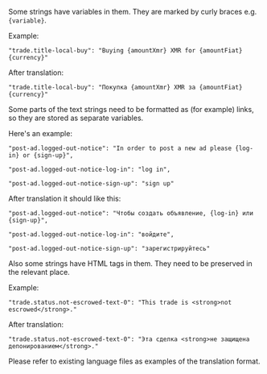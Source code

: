   
  Some strings have variables in them. They are marked by curly braces e.g. `{variable}`.
  
  Example: 
  
  `"trade.title-local-buy": "Buying {amountXmr} XMR for {amountFiat} {currency}"`

  After translation:
  
  `"trade.title-local-buy": "Покупка {amountXmr} XMR за {amountFiat} {currency}"`
  
  Some parts of the text strings need to be formatted as (for example) links, so they are stored as separate variables. 
  
  Here's an example: 
  
  `"post-ad.logged-out-notice": "In order to post a new ad please {log-in} or {sign-up}",`
  
  `"post-ad.logged-out-notice-log-in": "log in",`
  
  `"post-ad.logged-out-notice-sign-up": "sign up"`
  
  After translation it should like this: 
  
  `"post-ad.logged-out-notice": "Чтобы создать объявление, {log-in} или {sign-up}",`
  
  `"post-ad.logged-out-notice-log-in": "войдите",`
  
  `"post-ad.logged-out-notice-sign-up": "зарегистрируйтесь"`
  
  Also some strings have HTML tags in them. They need to be preserved in the relevant place.
  
  Example:
  
  `"trade.status.not-escrowed-text-0": "This trade is <strong>not escrowed</strong>."`

  After translation:
  
 `"trade.status.not-escrowed-text-0": "Эта сделка <strong>не защищена депонированием</strong>."`

  Please refer to existing language files as examples of the translation format.
